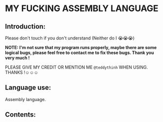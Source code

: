 # MY FUCKING ASSEMBLY LANGUAGE 

## Introduction:
Please don't touch if you don't understand (Neither do I 😭😭😭)

**NOTE: I'm not sure that my program runs properly, maybe there are some logical bugs, please feel free to contact me to fix these bugs. Thank you very much !**

PLEASE GIVE MY CREDIT OR MENTION ME `@teddythinh` WHEN USING. THANKS !☺️☺️☺️

## Language use: 
Assembly language.

## Contents:
